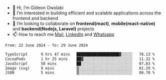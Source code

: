 - 👋 Hi, I’m Gideon Owolabi
- 👀 I’m interested in building efficient and scalable applications across the frontend and backend
- 💞️ I’m looking to collaborate on <b>frontend(react)</b>, <b>mobile(react-native)</b> and <b>backend(Nodejs, Laravel)</b> projects
- 📫 How to reach me <a href="mailto:gideoniyin2021@gmail.com">Mail</a>, <a href="https://www.linkedin.com/in/gideon-owolabi-9b667a232/">LinkedIn</a> and <a href="https://wa.me/2348055377085">Whatsapp</a>

<!---
gude1/gude1 is a ✨ special ✨ repository because its `README.md` (this file) appears on your GitHub profile.
You can click the Preview link to take a look at your changes.
--->

<!--START_SECTION:waka-->

```txt
From: 22 June 2024 - To: 29 June 2024

TypeScript      9 hrs 47 mins   ███████████████████▓░░░░░   78.13 %
CocoaPods       1 hr 25 mins    ██▓░░░░░░░░░░░░░░░░░░░░░░   11.32 %
JavaScript      58 mins         ██░░░░░░░░░░░░░░░░░░░░░░░   07.83 %
Image (svg)     9 mins          ▒░░░░░░░░░░░░░░░░░░░░░░░░   01.29 %
JSON            5 mins          ▒░░░░░░░░░░░░░░░░░░░░░░░░   00.70 %
```

<!--END_SECTION:waka-->
